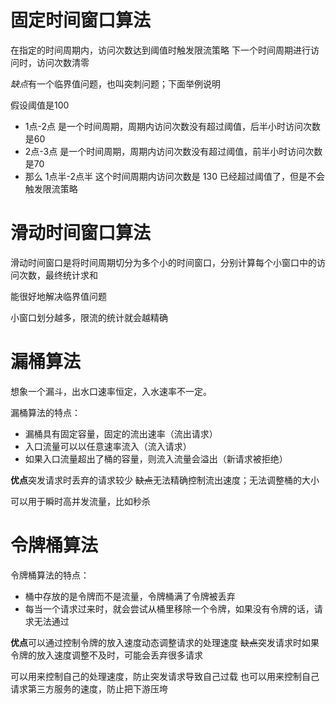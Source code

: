 # 固定时间窗口算法

在指定的时间周期内，访问次数达到阈值时触发限流策略
下一个时间周期进行访问时，访问次数清零

*缺点*有一个临界值问题，也叫突刺问题；下面举例说明

假设阈值是100

- 1点-2点 是一个时间周期，周期内访问次数没有超过阈值，后半小时访问次数是60
- 2点-3点 是一个时间周期，周期内访问次数没有超过阈值，前半小时访问次数是70
- 那么 1点半-2点半 这个时间周期内访问次数是 130 已经超过阈值了，但是不会触发限流策略

# 滑动时间窗口算法

滑动时间窗口是将时间周期切分为多个小的时间窗口，分别计算每个小窗口中的访问次数，最终统计求和

能很好地解决临界值问题

小窗口划分越多，限流的统计就会越精确

# 漏桶算法

想象一个漏斗，出水口速率恒定，入水速率不一定。

漏桶算法的特点：

- 漏桶具有固定容量，固定的流出速率（流出请求）
- 入口流量可以以任意速率流入（流入请求）
- 如果入口流量超出了桶的容量，则流入流量会溢出（新请求被拒绝）

**优点**突发请求时丢弃的请求较少
~~缺点~~无法精确控制流出速度；无法调整桶的大小

可以用于瞬时高并发流量，比如秒杀

# 令牌桶算法

令牌桶算法的特点：

- 桶中存放的是令牌而不是流量，令牌桶满了令牌被丢弃
- 每当一个请求过来时，就会尝试从桶里移除一个令牌，如果没有令牌的话，请求无法通过

**优点**可以通过控制令牌的放入速度动态调整请求的处理速度
~~缺点~~突发请求时如果令牌的放入速度调整不及时，可能会丢弃很多请求

可以用来控制自己的处理速度，防止突发请求导致自己过载
也可以用来控制自己请求第三方服务的速度，防止把下游压垮
